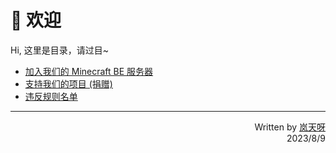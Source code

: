 # 👋 欢迎
Hi, 这里是目录，请过目~

* [加入我们的 Minecraft BE 服务器](/play.md)
* [支持我们的项目 (捐赠)](/donate.md)
* [违反规则名单](/blacklist.md)

---
<p align="right">
    Written by <a href="https://space.bilibili.com/355877984?from=search" target="_blank">岚天呀</a>
        <br>
    2023/8/9
</p>